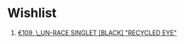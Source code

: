 # Wishlist

1. [€109, \\_UN-RACE SINGLET [BLACK] "RECYCLED EYE"](https://unsanctionedrunning.com/products/un-race-singlet-black-recycled-eye)
